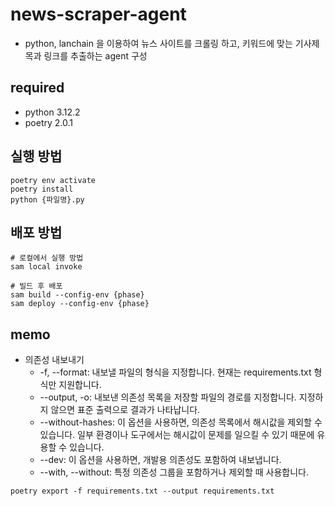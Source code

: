 # news-scraper-agent
- python, lanchain 을 이용하여 뉴스 사이트를 크롤링 하고, 키워드에 맞는 기사제목과 링크를 추출하는 agent 구성

## required
- python 3.12.2
- poetry 2.0.1

## 실행 방법
```shell
poetry env activate
poetry install
python {파일명}.py
```

## 배포 방법
```shell
# 로컬에서 실행 방법 
sam local invoke

# 빌드 후 배포
sam build --config-env {phase}
sam deploy --config-env {phase}
```

## memo
- 의존성 내보내기
  - -f, --format: 내보낼 파일의 형식을 지정합니다. 현재는 requirements.txt 형식만 지원합니다.
  - --output, -o: 내보낸 의존성 목록을 저장할 파일의 경로를 지정합니다. 지정하지 않으면 표준 출력으로 결과가 나타납니다.
  - --without-hashes: 이 옵션을 사용하면, 의존성 목록에서 해시값을 제외할 수 있습니다. 일부 환경이나 도구에서는 해시값이 문제를 일으킬 수 있기 때문에 유용할 수 있습니다.
  - --dev: 이 옵션을 사용하면, 개발용 의존성도 포함하여 내보냅니다.
  - --with, --without: 특정 의존성 그룹을 포함하거나 제외할 때 사용합니다.
```shell
poetry export -f requirements.txt --output requirements.txt
```
